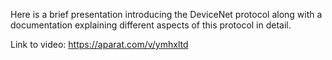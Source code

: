 Here is a brief presentation introducing the DeviceNet protocol along with a documentation explaining different aspects of this protocol in detail.


Link to video: https://aparat.com/v/ymhxltd
